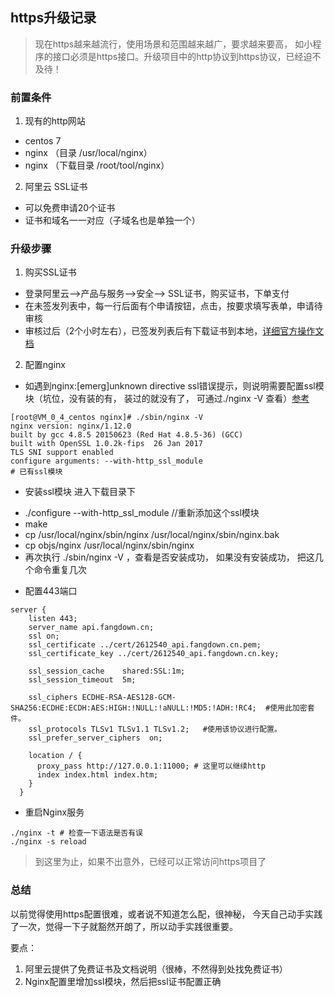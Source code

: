 ## https升级记录

> 现在https越来越流行，使用场景和范围越来越广，要求越来要高， 如小程序的接口必须是https接口。升级项目中的http协议到https协议，已经迫不及待！

### 前置条件
1. 现有的http网站
  - centos 7
  - nginx （目录 /usr/local/nginx）
  - nginx （下载目录 /root/tool/nginx）
2. 阿里云 SSL证书
  - 可以免费申请20个证书
  - 证书和域名一一对应（子域名也是单独一个）

### 升级步骤
1. 购买SSL证书
- 登录阿里云-->产品与服务-->安全--> SSL证书，购买证书，下单支付
- 在未签发列表中，每一行后面有个申请按钮，点击，按要求填写表单，申请待审核
- 审核过后（2个小时左右），已签发列表后有下载证书到本地，[详细官方操作文档](https://help.aliyun.com/document_detail/98728.html?spm=5176.2020520163.0.0.14d6AGgpAGgpoO)

2. 配置nginx
- 如遇到nginx:[emerg]unknown directive ssl错误提示，则说明需要配置ssl模块（坑位，没有装的有， 装过的就没有了， 可通过./nginx -V 查看）[参考](https://blog.csdn.net/weixin_38111957/article/details/81283121)
```
[root@VM_0_4_centos nginx]# ./sbin/nginx -V 
nginx version: nginx/1.12.0
built by gcc 4.8.5 20150623 (Red Hat 4.8.5-36) (GCC) 
built with OpenSSL 1.0.2k-fips  26 Jan 2017
TLS SNI support enabled
configure arguments: --with-http_ssl_module
# 已有ssl模块
```
- 安装ssl模块
进入下载目录下
+ ./configure --with-http_ssl_module  //重新添加这个ssl模块 
+ make
+ cp /usr/local/nginx/sbin/nginx /usr/local/nginx/sbin/nginx.bak
+ cp objs/nginx /usr/local/nginx/sbin/nginx
+ 再次执行 ./sbin/nginx -V ，查看是否安装成功， 如果没有安装成功， 把这几个命令重复几次

- 配置443端口
```
server {
    listen 443;
    server_name api.fangdown.cn;
    ssl on;
    ssl_certificate ../cert/2612540_api.fangdown.cn.pem;
    ssl_certificate_key ../cert/2612540_api.fangdown.cn.key;

    ssl_session_cache    shared:SSL:1m;
    ssl_session_timeout  5m;

    ssl_ciphers ECDHE-RSA-AES128-GCM-SHA256:ECDHE:ECDH:AES:HIGH:!NULL:!aNULL:!MD5:!ADH:!RC4;  #使用此加密套件。
    ssl_protocols TLSv1 TLSv1.1 TLSv1.2;   #使用该协议进行配置。
    ssl_prefer_server_ciphers  on;

    location / {
      proxy_pass http://127.0.0.1:11000; # 这里可以继续http
      index index.html index.htm;
    }
  }
```

- 重启Nginx服务
```
./nginx -t # 检查一下语法是否有误
./nginx -s reload
```
>到这里为止，如果不出意外，已经可以正常访问https项目了
### 总结
以前觉得使用https配置很难，或者说不知道怎么配，很神秘， 今天自己动手实践了一次，觉得一下子就豁然开朗了，所以动手实践很重要。

要点： 
1. 阿里云提供了免费证书及文档说明（很棒，不然得到处找免费证书）
2. Nginx配置里增加ssl模块，然后把ssl证书配置正确